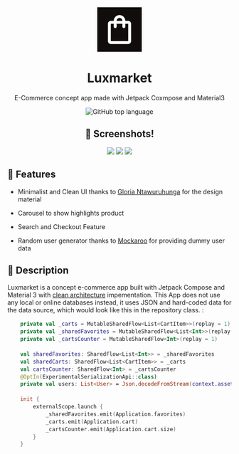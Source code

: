 <div align="center">
<img src="app/src/main/ic_launcher-playstore.png" alt="luxmarket" width="100" height="100"/>
<h1 >Luxmarket</h1>
<div align="center">

E-Commerce concept app made with Jetpack Coxmpose and Material3

![GitHub top language](https://img.shields.io/github/languages/top/Rettorio/Luxmarket?style=for-the-badge)

</div>



## 📸 Screenshots!
<div align="center">
<div>
  <img src="https://github.com/user-attachments/assets/0ee9a18e-3a01-49a2-a0cb-7ea609f1caf1" width="30%" />
  <img src="https://github.com/user-attachments/assets/947fd2fd-336e-440d-9cec-c9a731330e4c" width="30%" />
  <img src="https://github.com/user-attachments/assets/aee78839-617b-4cea-bd27-cfcbd6a3b926" width="30%" />
</div>
</div>
</div>

## 🔮 Features

- Minimalist and Clean UI thanks to [Gloria Ntawuruhunga](https://www.figma.com/@glorianta) for the design material
  
- Carousel to show highlights product
  
- Search and Checkout Feature
  
- Random user generator thanks to [Mockaroo](https://www.mockaroo.com/) for providing dummy user data


## 📖 Description
Luxmarket is a concept e-commerce app built with Jetpack Compose and Material 3 with 
[clean architecture](https://medium.com/simform-engineering/clean-architecture-in-android-12d61c4f5318) impementation. This App does not use any local or online databases instead, it uses JSON and hard-coded data for the data source, which would look like this in the repository class. :
```kotlin
    private val _carts = MutableSharedFlow<List<CartItem>>(replay = 1)
    private val _sharedFavorites = MutableSharedFlow<List<Int>>(replay = 1)
    private val _cartsCounter = MutableSharedFlow<Int>(replay = 1)

    val sharedFavorites: SharedFlow<List<Int>> = _sharedFavorites
    val sharedCarts: SharedFlow<List<CartItem>> = _carts
    val cartsCounter: SharedFlow<Int> = _cartsCounter
    @OptIn(ExperimentalSerializationApi::class)
    private val users: List<User> = Json.decodeFromStream(context.assets.open("User.json"))

    init {
        externalScope.launch {
            _sharedFavorites.emit(Application.favorites)
            _carts.emit(Application.cart)
            _cartsCounter.emit(Application.cart.size)
        }
    }
```

